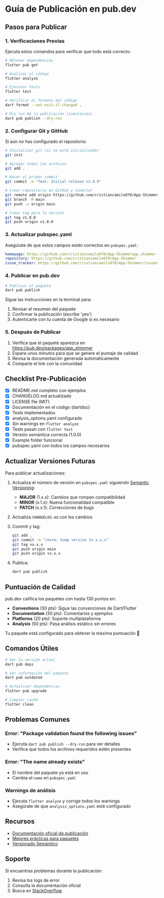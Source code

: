 # Guía de Publicación en pub.dev

## Pasos para Publicar

### 1. Verificaciones Previas

Ejecuta estos comandos para verificar que todo está correcto:

```bash
# Obtener dependencias
flutter pub get

# Analizar el código
flutter analyze

# Ejecutar tests
flutter test

# Verificar el formato del código
dart format --set-exit-if-changed .

# Dry run de la publicación (simulación)
dart pub publish --dry-run
```

### 2. Configurar Git y GitHub

Si aún no has configurado el repositorio:

```bash
# Inicializar git (si no está inicializado)
git init

# Agregar todos los archivos
git add .

# Hacer el primer commit
git commit -m "feat: Initial release v1.0.0"

# Crear repositorio en GitHub y conectar
git remote add origin https://github.com/cristiancamilo070/App-Shimmer.git
git branch -M main
git push -u origin main

# Crear tag para la versión
git tag v1.0.0
git push origin v1.0.0
```

### 3. Actualizar pubspec.yaml

Asegúrate de que estos campos estén correctos en `pubspec.yaml`:

```yaml
homepage: https://github.com/cristiancamilo070/App-Shimmerapp_shimmer
repository: https://github.com/cristiancamilo070/App-Shimmer
issue_tracker: https://github.com/cristiancamilo070/App-Shimmer/issues
```

### 4. Publicar en pub.dev

```bash
# Publicar el paquete
dart pub publish
```

Sigue las instrucciones en la terminal para:
1. Revisar el resumen del paquete
2. Confirmar la publicación (escribe 'yes')
3. Autenticarte con tu cuenta de Google si es necesario

### 5. Después de Publicar

1. Verifica que el paquete aparezca en https://pub.dev/packages/app_shimmer
2. Espera unos minutos para que se genere el puntaje de calidad
3. Revisa la documentación generada automáticamente
4. Comparte el link con la comunidad

## Checklist Pre-Publicación

- [x] README.md completo con ejemplos
- [x] CHANGELOG.md actualizado
- [x] LICENSE file (MIT)
- [x] Documentación en el código (dartdoc)
- [x] Tests implementados
- [x] analysis_options.yaml configurado
- [x] Sin warnings en `flutter analyze`
- [x] Tests pasan con `flutter test`
- [x] Versión semántica correcta (1.0.0)
- [x] Example folder funcional
- [x] pubspec.yaml con todos los campos necesarios

## Actualizar Versiones Futuras

Para publicar actualizaciones:

1. Actualiza el número de versión en `pubspec.yaml` siguiendo [Semantic Versioning](https://semver.org/):
   - **MAJOR** (1.x.x): Cambios que rompen compatibilidad
   - **MINOR** (x.1.x): Nueva funcionalidad compatible
   - **PATCH** (x.x.1): Correcciones de bugs

2. Actualiza `CHANGELOG.md` con los cambios

3. Commit y tag:
   ```bash
   git add .
   git commit -m "chore: bump version to x.x.x"
   git tag vx.x.x
   git push origin main
   git push origin vx.x.x
   ```

4. Publica:
   ```bash
   dart pub publish
   ```

## Puntuación de Calidad

pub.dev califica los paquetes con hasta 130 puntos en:

- **Conventions** (30 pts): Sigue las convenciones de Dart/Flutter
- **Documentation** (30 pts): Comentarios y ejemplos
- **Platforms** (20 pts): Soporte multiplataforma
- **Analysis** (50 pts): Pasa análisis estático sin errores

Tu paquete está configurado para obtener la máxima puntuación 🎯

## Comandos Útiles

```bash
# Ver la versión actual
dart pub deps

# Ver información del paquete
dart pub outdated

# Actualizar dependencias
flutter pub upgrade

# Limpiar caché
flutter clean
```

## Problemas Comunes

### Error: "Package validation found the following issues"
- Ejecuta `dart pub publish --dry-run` para ver detalles
- Verifica que todos los archivos requeridos estén presentes

### Error: "The name already exists"
- El nombre del paquete ya está en uso
- Cambia el `name` en `pubspec.yaml`

### Warnings de análisis
- Ejecuta `flutter analyze` y corrige todos los warnings
- Asegúrate de que `analysis_options.yaml` esté configurado

## Recursos

- [Documentación oficial de publicación](https://dart.dev/tools/pub/publishing)
- [Mejores prácticas para paquetes](https://dart.dev/guides/libraries/create-packages)
- [Versionado Semántico](https://semver.org/)

## Soporte

Si encuentras problemas durante la publicación:
1. Revisa los logs de error
2. Consulta la documentación oficial
3. Busca en [StackOverflow](https://stackoverflow.com/questions/tagged/dart-pub)

